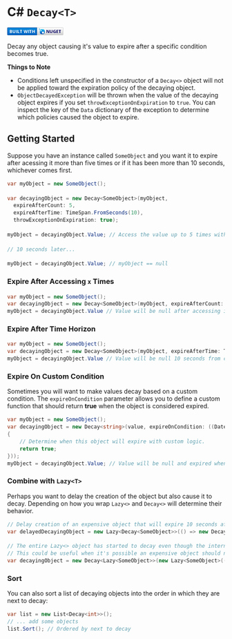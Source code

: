 # C# `Decay<T>`

[![](https://raw.githubusercontent.com/pixel-cookers/built-with-badges/master/nuget/nuget-long.png)](https://www.nuget.org/packages/AF.Decay)

Decay any object causing it's value to expire after a specific condition becomes true.

**Things to Note**
- Conditions left unspecified in the constructor of a `Decay<>` object will not be applied toward the expiration policy of the decaying object.
- `ObjectDecayedException` will be thrown when the value of the decaying object expires if you set `throwExceptionOnExpiration` to `true`. You can inspect the key of the `Data` dictionary of the exception to determine which policies caused the object to expire.

## Getting Started

Suppose you have an instance called `SomeObject` and you want it to expire after acessing it more than five times or if it has been more than 10 seconds, whichever comes first.

```csharp
var myObject = new SomeObject();

var decayingObject = new Decay<SomeObject>(myObject, 
  expireAfterCount: 5, 
  expireAfterTime: TimeSpan.FromSeconds(10), 
  throwExceptionOnExpiration: true);

myObject = decayingObject.Value; // Access the value up to 5 times within the next 10 seconds before it decays.

// 10 seconds later...

myObject = decayingObject.Value; // myObject == null
```

### Expire After Accessing `x` Times

```csharp
var myObject = new SomeObject();
var decayingObject = new Decay<SomeObject>(myObject, expireAfterCount: 5);
myObject = decayingObject.Value // Value will be null after accessing it five times.
```

### Expire After Time Horizon

```csharp
var myObject = new SomeObject();
var decayingObject = new Decay<SomeObject>(myObject, expireAfterTime: TimeSpan.FromSeconds(10));
myObject = decayingObject.Value // Value will be null 10 seconds from creation of the Decay<> object.
```

### Expire On Custom Condition

Sometimes you will want to make values decay based on a custom condition. The `expireOnCondition` parameter allows you to define a custom function that should return **true** when the object is considered expired.

```csharp
var myObject = new SomeObject();
var decayingObject = new Decay<string>(value, expireOnCondition: ((DateTimeOffset creationTime, long currentAccessCount, TimeSpan expireAfterTime) =>
{
    // Determine when this object will expire with custom logic.
    return true;
}));
myObject = decayingObject.Value; // Value will be null and expired when your custom function returns true;
```

### Combine with `Lazy<T>`

Perhaps you want to delay the creation of the object but also cause it to decay. Depending on how you wrap `Lazy<>` and `Decay<>` will determine their behavior.

```csharp
// Delay creation of an expensive object that will expire 10 seconds after it was created.
var delayedDecayingObject = new Lazy<Decay<SomeObject>>(() => new Decay<SomeObject>(new SomeObject(), expireAfterTime: TimeSpan.FromSeconds(10)));

// The entire Lazy<> object has started to decay even though the internal SomeObject value has not been initialized yet.
// This could be useful when it's possible an expensive object should never be created if it's not used within the decaying expiration policy.
var decayingObject = new Decay<Lazy<SomeObject>>(new Lazy<SomeObject>(() => new SomeObject()), expireAfterTime: TimeSpan.FromSeconds(10));
```

### Sort

You can also sort a list of decaying objects into the order in which they are next to decay:

```csharp
var list = new List<Decay<int>>();
// ... add some objects
list.Sort(); // Ordered by next to decay
```
